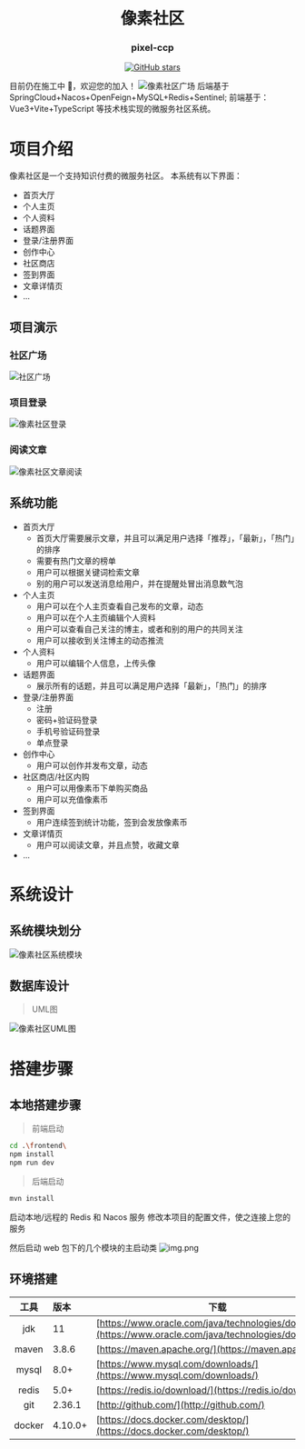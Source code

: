 <div align=center>
    <h1>像素社区</h1>
    <h3>pixel-ccp</h3>
    <p align="center">
  <a href="https://github.com/pixel-revolve/pixel-ccp/stargazers"><img alt="GitHub stars" src="https://img.shields.io/badge/dynamic/json?color=%23FFFF00&label=star&query=%24.data.totalSubs&url=https%3A%2F%2Fgithub.com%2Fpixel-revolve%2Fpixel-ccp%2Fstargazers" /></a>
</p>
</div>

目前仍在施工中 🚧，欢迎您的加入！
![像素社区广场](resources/像素社区广场.png)
后端基于 SpringCloud+Nacos+OpenFeign+MySQL+Redis+Sentinel; 前端基于：Vue3+Vite+TypeScript 等技术栈实现的微服务社区系统。


# 项目介绍
像素社区是一个支持知识付费的微服务社区。
本系统有以下界面：

- 首页大厅
- 个人主页
- 个人资料
- 话题界面
- 登录/注册界面
- 创作中心
- 社区商店
- 签到界面
- 文章详情页
- ...

## 项目演示
### 社区广场
![社区广场](resources/像素社区广场.png)

### 项目登录
![像素社区登录](resources/像素社区登录.png)

### 阅读文章
![像素社区文章阅读](resources/像素社区文章详情.png)

## 系统功能

- 首页大厅
    - 首页大厅需要展示文章，并且可以满足用户选择「推荐」，「最新」，「热门」的排序
    - 需要有热门文章的榜单
    - 用户可以根据关键词检索文章
    - 别的用户可以发送消息给用户，并在提醒处冒出消息数气泡
- 个人主页
    - 用户可以在个人主页查看自己发布的文章，动态
    - 用户可以在个人主页编辑个人资料
    - 用户可以查看自己关注的博主，或者和别的用户的共同关注
    - 用户可以接收到关注博主的动态推流
- 个人资料
    - 用户可以编辑个人信息，上传头像
- 话题界面
    - 展示所有的话题，并且可以满足用户选择「最新」，「热门」的排序
- 登录/注册界面
    - 注册
    - 密码+验证码登录
    - 手机号验证码登录
    - 单点登录
- 创作中心
    - 用户可以创作并发布文章，动态
- 社区商店/社区内购
    - 用户可以用像素币下单购买商品
    - 用户可以充值像素币
- 签到界面
    - 用户连续签到统计功能，签到会发放像素币
- 文章详情页
    - 用户可以阅读文章，并且点赞，收藏文章
- ...
  
# 系统设计
## 系统模块划分
![像素社区系统模块](resources/像素社区系统模块.png)

## 数据库设计
> UML图

![像素社区UML图](resources/像素社区UML图.png)

# 搭建步骤
## 本地搭建步骤
>前端启动

```bash
cd .\frontend\
npm install
npm run dev
```

> 后端启动

```bash
mvn install
```
启动本地/远程的 Redis 和 Nacos 服务
修改本项目的配置文件，使之连接上您的服务

然后启动 web 包下的几个模块的主启动类
![img.png](resources/像素社区后端启动.png)

## 环境搭建
|     工具      | 版本      | 下载                                                                                                                 |
|:-------------:|:--------|----------------------------------------------------------------------------------------------------------------------|
|      jdk      | 11      | [https://www.oracle.com/java/technologies/downloads/](https://www.oracle.com/java/technologies/downloads/) |
|     maven     | 3.8.6   | [https://maven.apache.org/](https://maven.apache.org/)                                                               |
|     mysql     | 8.0+    | [https://www.mysql.com/downloads/](https://www.mysql.com/downloads/)                                                 |
|     redis     | 5.0+    | [https://redis.io/download/](https://redis.io/download/)                                                             |
|      git      | 2.36.1  | [http://github.com/](http://github.com/)                                                                             |
|    docker     | 4.10.0+ | [https://docs.docker.com/desktop/](https://docs.docker.com/desktop/)                                                 |
